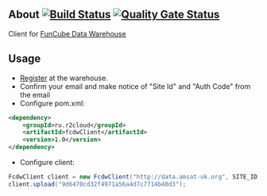 ## About [![Build Status](https://travis-ci.org/dernasherbrezon/fcdwClient.svg?branch=master)](https://travis-ci.org/dernasherbrezon/fcdwClient) [![Quality Gate Status](https://sonarcloud.io/api/project_badges/measure?project=ru.r2cloud%3AfcdwClient&metric=alert_status)](https://sonarcloud.io/dashboard?id=ru.r2cloud%3AfcdwClient)

Client for [FunCube Data Warehouse](http://data.amsat-uk.org/)

## Usage

* [Register](http://data.amsat-uk.org/) at the warehouse.
* Confirm your email and make notice of "Site Id" and "Auth Code" from the email
* Configure pom.xml:

```xml
<dependency>
    <groupId>ru.r2cloud</groupId>
    <artifactId>fcdwClient</artifactId>
    <version>1.0</version>
</dependency>
```
* Configure client:

```java
FcdwClient client = new FcdwClient("http://data.amsat-uk.org", SITE_ID, AUTH_CODE);
client.upload("9d6470cd32f4971a56a4d7c7714b40d3");
```